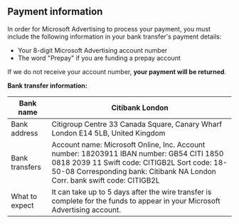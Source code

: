 ## Payment information

In order for Microsoft Advertising to process your payment, you must include the following information in your bank transfer's payment details:
- Your 8-digit Microsoft Advertising account number
- The word "Prepay" if you are funding a prepay account

If we do not receive your account number, **your payment will be returned**.

**Bank transfer information:**

|Bank name|Citibank London|
|---|---|
|Bank address|Citigroup Centre           33 Canada Square, Canary Wharf           London E14 5LB, United Kingdom|
|Bank transfers|Account name: Microsoft Online, Inc.           Account number: 18203911           IBAN number: GB54 CITI 1850 0818 2039 11            Swift code: CITIGB2L           Sort code: 18-50-08           Corresponding bank: Citibank NA London           Corr. bank swift code: CITIGB2L |
|What to expect|It can take up to 5 days after the wire transfer is complete for the funds to appear in your Microsoft Advertising account.|


